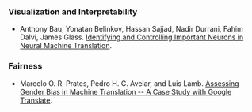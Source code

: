 <h3 id="visualization_and_interpretability">Visualization and Interpretability</h3>

* Anthony Bau, Yonatan Belinkov, Hassan Sajjad, Nadir Durrani, Fahim Dalvi, James Glass. [Identifying and Controlling Important Neurons in Neural Machine Translation](https://arxiv.org/pdf/1811.01157.pdf).

<h3 id="fairness">Fairness</h3>

* Marcelo O. R. Prates, Pedro H. C. Avelar, and Luis Lamb. [Assessing Gender Bias in Machine Translation -- A Case Study with Google Translate](https://arxiv.org/pdf/1809.02208.pdf).      